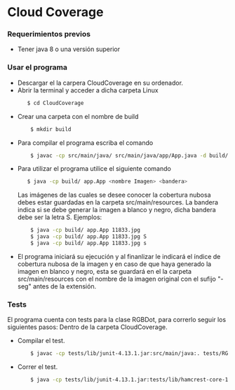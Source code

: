 # Cloud Coverage

### Requerimientos previos

  - Tener java 8 o una versión superior

### Usar el programa
  - Descargar el la carpera CloudCoverage en su ordenador.
  - Abrir la terminal y acceder a dicha carpeta
    Linux
     ```sh
        $ cd CloudCoverage
      ```
   - Crear una carpeta con el nombre de build
        ```sh
            $ mkdir build
        ```
  - Para compilar el programa escriba el comando
    ```sh
        $ javac -cp src/main/java/ src/main/java/app/App.java -d build/
    ```
 - Para utilizar el programa utilice el siguiente comando
     ```sh
        $ java -cp build/ app.App <nombre Imagen> <bandera>
    ```
    Las imágenes de las cuales se desee conocer la cobertura nubosa debes estar guardadas en la carpeta src/main/resources.
    La bandera indica si se debe generar la imagen a blanco y negro, dicha bandera debe ser la letra S.
    Ejemplos:
    ```sh
        $ java -cp build/ app.App 11833.jpg
        $ java -cp build/ app.App 11833.jpg S
        $ java -cp build/ app.App 11833.jpg s
    ```  
 - El programa iniciará su ejecución y al finanlizar le indicará el índice de cobertura nubosa de la imagen y en caso de que haya generado la imagen en blanco y negro, esta se guardará en el la carpeta src/main/resources con el nombre de la imagen original con el sufijo "-seg" antes de la extensión.
### Tests
El programa cuenta con tests para la clase RGBDot, para correrlo seguir los siguientes pasos:
Dentro de la carpeta CloudCoverage.
  - Compilar el test.
    ```sh
        $ javac -cp tests/lib/junit-4.13.1.jar:src/main/java:. tests/RGBDotTest.java -d build
    ```
  - Correr el test.
    ```sh
        $ java -cp tests/lib/junit-4.13.1.jar:tests/lib/hamcrest-core-1.3.jar:build:. org.junit.runner.JUnitCore RGBDotTest
    ```
